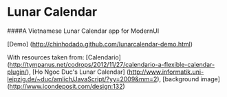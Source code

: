Lunar Calendar
=============
####A Vietnamese Lunar Calendar app for ModernUI 

[Demo] (http://chinhodado.github.com/lunarcalendar-demo.html)

With resources taken from: [Calendario] (http://tympanus.net/codrops/2012/11/27/calendario-a-flexible-calendar-plugin/), [Ho Ngoc Duc's Lunar Calendar] (http://www.informatik.uni-leipzig.de/~duc/amlich/JavaScript/?yy=2009&mm=2), [background image] (http://www.icondeposit.com/design:132)
